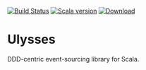 [![Build Status](https://drone.io/github.com/nilskp/ulysses/status.png)](https://drone.io/github.com/nilskp/ulysses/latest)
[![Scala version](https://img.shields.io/badge/scala-2.11-orange.svg)](http://www.scala-lang.org/api/2.11.6/)
[ ![Download](https://api.bintray.com/packages/nilskp/maven/Ulysses/images/download.svg) ](https://bintray.com/nilskp/maven/Ulysses/_latestVersion#files)

Ulysses
========
DDD-centric event-sourcing library for Scala.

